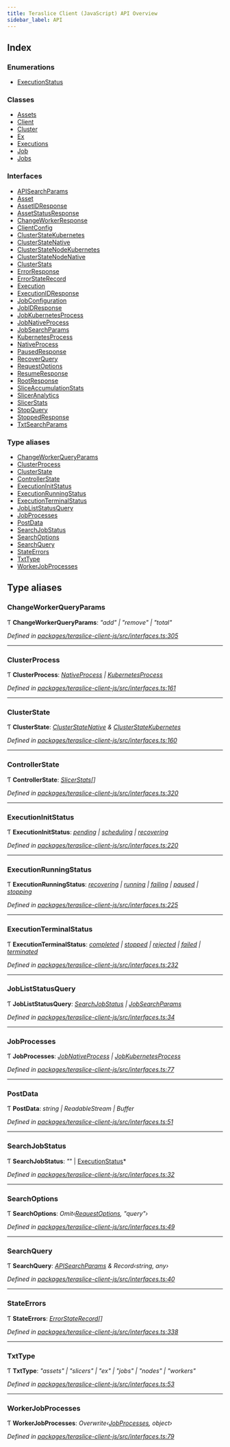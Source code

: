 ```yaml
---
title: Teraslice Client (JavaScript) API Overview
sidebar_label: API
---
```


## Index

### Enumerations

* [ExecutionStatus](enums/executionstatus.md)

### Classes

* [Assets](classes/assets.md)
* [Client](classes/client.md)
* [Cluster](classes/cluster.md)
* [Ex](classes/ex.md)
* [Executions](classes/executions.md)
* [Job](classes/job.md)
* [Jobs](classes/jobs.md)

### Interfaces

* [APISearchParams](interfaces/apisearchparams.md)
* [Asset](interfaces/asset.md)
* [AssetIDResponse](interfaces/assetidresponse.md)
* [AssetStatusResponse](interfaces/assetstatusresponse.md)
* [ChangeWorkerResponse](interfaces/changeworkerresponse.md)
* [ClientConfig](interfaces/clientconfig.md)
* [ClusterStateKubernetes](interfaces/clusterstatekubernetes.md)
* [ClusterStateNative](interfaces/clusterstatenative.md)
* [ClusterStateNodeKubernetes](interfaces/clusterstatenodekubernetes.md)
* [ClusterStateNodeNative](interfaces/clusterstatenodenative.md)
* [ClusterStats](interfaces/clusterstats.md)
* [ErrorResponse](interfaces/errorresponse.md)
* [ErrorStateRecord](interfaces/errorstaterecord.md)
* [Execution](interfaces/execution.md)
* [ExecutionIDResponse](interfaces/executionidresponse.md)
* [JobConfiguration](interfaces/jobconfiguration.md)
* [JobIDResponse](interfaces/jobidresponse.md)
* [JobKubernetesProcess](interfaces/jobkubernetesprocess.md)
* [JobNativeProcess](interfaces/jobnativeprocess.md)
* [JobSearchParams](interfaces/jobsearchparams.md)
* [KubernetesProcess](interfaces/kubernetesprocess.md)
* [NativeProcess](interfaces/nativeprocess.md)
* [PausedResponse](interfaces/pausedresponse.md)
* [RecoverQuery](interfaces/recoverquery.md)
* [RequestOptions](interfaces/requestoptions.md)
* [ResumeResponse](interfaces/resumeresponse.md)
* [RootResponse](interfaces/rootresponse.md)
* [SliceAccumulationStats](interfaces/sliceaccumulationstats.md)
* [SlicerAnalytics](interfaces/sliceranalytics.md)
* [SlicerStats](interfaces/slicerstats.md)
* [StopQuery](interfaces/stopquery.md)
* [StoppedResponse](interfaces/stoppedresponse.md)
* [TxtSearchParams](interfaces/txtsearchparams.md)

### Type aliases

* [ChangeWorkerQueryParams](overview.md#changeworkerqueryparams)
* [ClusterProcess](overview.md#clusterprocess)
* [ClusterState](overview.md#clusterstate)
* [ControllerState](overview.md#controllerstate)
* [ExecutionInitStatus](overview.md#executioninitstatus)
* [ExecutionRunningStatus](overview.md#executionrunningstatus)
* [ExecutionTerminalStatus](overview.md#executionterminalstatus)
* [JobListStatusQuery](overview.md#jobliststatusquery)
* [JobProcesses](overview.md#jobprocesses)
* [PostData](overview.md#postdata)
* [SearchJobStatus](overview.md#searchjobstatus)
* [SearchOptions](overview.md#searchoptions)
* [SearchQuery](overview.md#searchquery)
* [StateErrors](overview.md#stateerrors)
* [TxtType](overview.md#txttype)
* [WorkerJobProcesses](overview.md#workerjobprocesses)

## Type aliases

###  ChangeWorkerQueryParams

Ƭ **ChangeWorkerQueryParams**: *"add" | "remove" | "total"*

*Defined in [packages/teraslice-client-js/src/interfaces.ts:305](https://github.com/terascope/teraslice/blob/b843209f9/packages/teraslice-client-js/src/interfaces.ts#L305)*

___

###  ClusterProcess

Ƭ **ClusterProcess**: *[NativeProcess](interfaces/nativeprocess.md) | [KubernetesProcess](interfaces/kubernetesprocess.md)*

*Defined in [packages/teraslice-client-js/src/interfaces.ts:161](https://github.com/terascope/teraslice/blob/b843209f9/packages/teraslice-client-js/src/interfaces.ts#L161)*

___

###  ClusterState

Ƭ **ClusterState**: *[ClusterStateNative](interfaces/clusterstatenative.md) & [ClusterStateKubernetes](interfaces/clusterstatekubernetes.md)*

*Defined in [packages/teraslice-client-js/src/interfaces.ts:160](https://github.com/terascope/teraslice/blob/b843209f9/packages/teraslice-client-js/src/interfaces.ts#L160)*

___

###  ControllerState

Ƭ **ControllerState**: *[SlicerStats](interfaces/slicerstats.md)[]*

*Defined in [packages/teraslice-client-js/src/interfaces.ts:320](https://github.com/terascope/teraslice/blob/b843209f9/packages/teraslice-client-js/src/interfaces.ts#L320)*

___

###  ExecutionInitStatus

Ƭ **ExecutionInitStatus**: *[pending](enums/executionstatus.md#pending) | [scheduling](enums/executionstatus.md#scheduling) | [recovering](enums/executionstatus.md#recovering)*

*Defined in [packages/teraslice-client-js/src/interfaces.ts:220](https://github.com/terascope/teraslice/blob/b843209f9/packages/teraslice-client-js/src/interfaces.ts#L220)*

___

###  ExecutionRunningStatus

Ƭ **ExecutionRunningStatus**: *[recovering](enums/executionstatus.md#recovering) | [running](enums/executionstatus.md#running) | [failing](enums/executionstatus.md#failing) | [paused](enums/executionstatus.md#paused) | [stopping](enums/executionstatus.md#stopping)*

*Defined in [packages/teraslice-client-js/src/interfaces.ts:225](https://github.com/terascope/teraslice/blob/b843209f9/packages/teraslice-client-js/src/interfaces.ts#L225)*

___

###  ExecutionTerminalStatus

Ƭ **ExecutionTerminalStatus**: *[completed](enums/executionstatus.md#completed) | [stopped](enums/executionstatus.md#stopped) | [rejected](enums/executionstatus.md#rejected) | [failed](enums/executionstatus.md#failed) | [terminated](enums/executionstatus.md#terminated)*

*Defined in [packages/teraslice-client-js/src/interfaces.ts:232](https://github.com/terascope/teraslice/blob/b843209f9/packages/teraslice-client-js/src/interfaces.ts#L232)*

___

###  JobListStatusQuery

Ƭ **JobListStatusQuery**: *[SearchJobStatus](overview.md#searchjobstatus) | [JobSearchParams](interfaces/jobsearchparams.md)*

*Defined in [packages/teraslice-client-js/src/interfaces.ts:34](https://github.com/terascope/teraslice/blob/b843209f9/packages/teraslice-client-js/src/interfaces.ts#L34)*

___

###  JobProcesses

Ƭ **JobProcesses**: *[JobNativeProcess](interfaces/jobnativeprocess.md) | [JobKubernetesProcess](interfaces/jobkubernetesprocess.md)*

*Defined in [packages/teraslice-client-js/src/interfaces.ts:77](https://github.com/terascope/teraslice/blob/b843209f9/packages/teraslice-client-js/src/interfaces.ts#L77)*

___

###  PostData

Ƭ **PostData**: *string | ReadableStream | Buffer*

*Defined in [packages/teraslice-client-js/src/interfaces.ts:51](https://github.com/terascope/teraslice/blob/b843209f9/packages/teraslice-client-js/src/interfaces.ts#L51)*

___

###  SearchJobStatus

Ƭ **SearchJobStatus**: *"*" | [ExecutionStatus](enums/executionstatus.md)*

*Defined in [packages/teraslice-client-js/src/interfaces.ts:32](https://github.com/terascope/teraslice/blob/b843209f9/packages/teraslice-client-js/src/interfaces.ts#L32)*

___

###  SearchOptions

Ƭ **SearchOptions**: *Omit‹[RequestOptions](interfaces/requestoptions.md), "query"›*

*Defined in [packages/teraslice-client-js/src/interfaces.ts:49](https://github.com/terascope/teraslice/blob/b843209f9/packages/teraslice-client-js/src/interfaces.ts#L49)*

___

###  SearchQuery

Ƭ **SearchQuery**: *[APISearchParams](interfaces/apisearchparams.md) & Record‹string, any›*

*Defined in [packages/teraslice-client-js/src/interfaces.ts:40](https://github.com/terascope/teraslice/blob/b843209f9/packages/teraslice-client-js/src/interfaces.ts#L40)*

___

###  StateErrors

Ƭ **StateErrors**: *[ErrorStateRecord](interfaces/errorstaterecord.md)[]*

*Defined in [packages/teraslice-client-js/src/interfaces.ts:338](https://github.com/terascope/teraslice/blob/b843209f9/packages/teraslice-client-js/src/interfaces.ts#L338)*

___

###  TxtType

Ƭ **TxtType**: *"assets" | "slicers" | "ex" | "jobs" | "nodes" | "workers"*

*Defined in [packages/teraslice-client-js/src/interfaces.ts:53](https://github.com/terascope/teraslice/blob/b843209f9/packages/teraslice-client-js/src/interfaces.ts#L53)*

___

###  WorkerJobProcesses

Ƭ **WorkerJobProcesses**: *Overwrite‹[JobProcesses](overview.md#jobprocesses), object›*

*Defined in [packages/teraslice-client-js/src/interfaces.ts:79](https://github.com/terascope/teraslice/blob/b843209f9/packages/teraslice-client-js/src/interfaces.ts#L79)*
